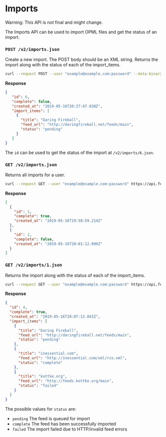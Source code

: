 Imports
=======

Warning: This API is not final and might change.

The Imports API can be used to import OPML files and get the status of an import.

### `POST /v2/imports.json`

Create a new import. The POST body should be an XML string. Returns the import along with the status of each of the import_items.

```bash
curl --request POST --user "example@example.com:password" --data-binary "@/path/to/subscriptions.xml" https://api.feedbin.com/v2/imports.json
```

**Response**

```json
{
   "id": 6,
   "complete": false,
   "created_at": "2019-05-16T20:27:47.038Z",
   "import_items": [
     {
       "title": "Daring Fireball",
       "feed_url": "http://daringfireball.net/feeds/main",
       "status": "pending"
     }
   ]
}
```

The `id` can be used to get the status of the import at `/v2/imports/6.json`.

### `GET /v2/imports.json`

Returns all imports for a user.

```bash
curl --request GET --user "example@example.com:password" https://api.feedbin.com/v2/imports.json
```

**Response**

```json
[
  {
    "id": 1,
    "complete": true,
    "created_at": "2019-05-16T19:58:59.214Z"
  },
  {
    "id": 2,
    "complete": false,
    "created_at": "2019-05-16T20:01:12.090Z"
  }
]
```


### `GET /v2/imports/1.json`

Returns the import along with the status of each of the import_items.

```bash
curl --request GET --user "example@example.com:password" https://api.feedbin.com/v2/imports/1.json
```

**Response**

```json
{
  "id": 4,
  "complete": true,
  "created_at": "2019-05-16T20:07:13.043Z",
  "import_items": [
    {
      "title": "Daring Fireball",
      "feed_url": "http://daringfireball.net/feeds/main",
      "status": "pending"
    },
    {
      "title": "inessential.com",
      "feed_url": "http://inessential.com/xml/rss.xml",
      "status": "complete"
    },
    {
      "title": "kottke.org",
      "feed_url": "http://feeds.kottke.org/main",
      "status": "failed"
    }
  ]
}
```

The possible values for `status` are:

- `pending` The feed is queued for import
- `complete` The feed has been successfully imported
- `failed` The import failed due to HTTP/invalid feed errors

